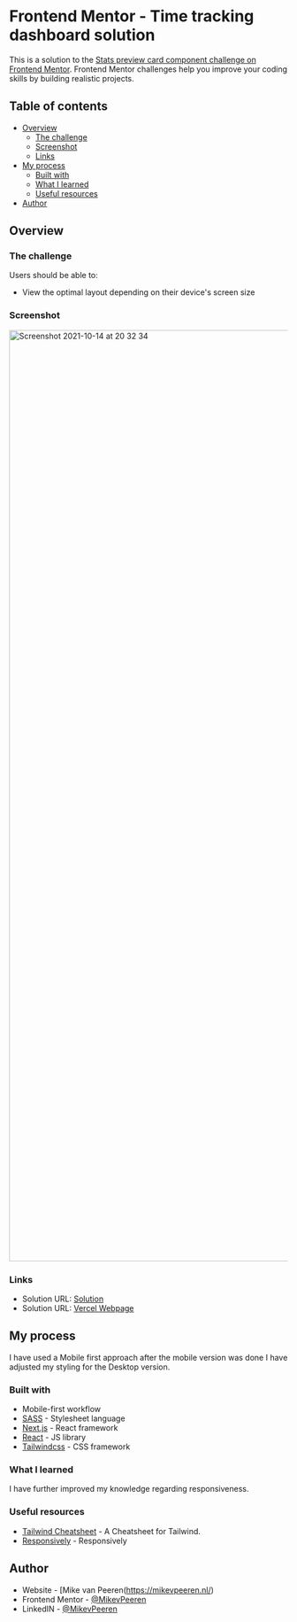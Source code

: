 # Frontend Mentor - Time tracking dashboard solution

This is a solution to the [Stats preview card component challenge on Frontend Mentor](https://www.frontendmentor.io/challenges/stats-preview-card-component-8JqbgoU62). Frontend Mentor challenges help you improve your coding skills by building realistic projects.

## Table of contents

- [Overview](#overview)
  - [The challenge](#the-challenge)
  - [Screenshot](#screenshot)
  - [Links](#links)
- [My process](#my-process)
  - [Built with](#built-with)
  - [What I learned](#what-i-learned)
  - [Useful resources](#useful-resources)
- [Author](#author)

## Overview

### The challenge

Users should be able to:

- View the optimal layout depending on their device's screen size

### Screenshot

<img width="1682" alt="Screenshot 2021-10-14 at 20 32 34" src="https://user-images.githubusercontent.com/15649037/137375946-c1dee457-200e-471c-bf76-d1d03c2c93be.png">

### Links

- Solution URL: [Solution]()
- Solution URL: [Vercel Webpage](stats-preview-card-component-tau-vert.vercel.app)

## My process

I have used a Mobile first approach after the mobile version was done I have adjusted my styling for the Desktop version.

### Built with

- Mobile-first workflow
- [SASS](https://sass-lang.com/) - Stylesheet language
- [Next.js](https://nextjs.org/) - React framework
- [React](https://reactjs.org/) - JS library
- [Tailwindcss](https://tailwindcss.com/) - CSS framework

### What I learned

I have further improved my knowledge regarding responsiveness.

### Useful resources

- [Tailwind Cheatsheet](https://nerdcave.com/tailwind-cheat-sheet) - A Cheatsheet for Tailwind.
- [Responsively](https://responsively.app/) - Responsively

## Author

- Website - [Mike van Peeren(https://mikevpeeren.nl/)
- Frontend Mentor - [@MikevPeeren](https://www.frontendmentor.io/profile/MikevPeeren)
- LinkedIN - [@MikevPeeren](https://www.linkedin.com/in/mikevpeeren/)
